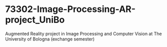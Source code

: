 # 73302-Image-Processing-AR-project_UniBo
Augmented Reality project in Image Processing and Computer Vision at The University of Bologna (exchange semester)

